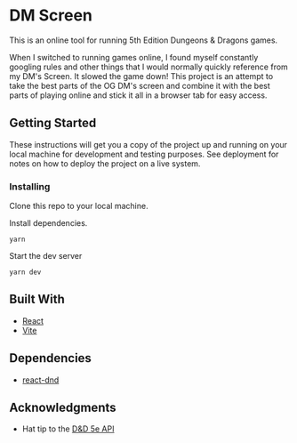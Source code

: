 # DM Screen

This is an online tool for running 5th Edition Dungeons & Dragons games.

When I switched to running games online, I found myself constantly googling rules and other things that I would normally quickly reference from my DM's Screen. It slowed the game down! This project is an attempt to take the best parts of the OG DM's screen and combine it with the best parts of playing online and stick it all in a browser tab for easy access.

## Getting Started

These instructions will get you a copy of the project up and running on your local machine for development and testing purposes. See deployment for notes on how to deploy the project on a live system.

### Installing

Clone this repo to your local machine.

Install dependencies.

```
yarn
```

Start the dev server

```
yarn dev
```

## Built With

- [React](https://react.dev//)
- [Vite](https://vitejs.dev/)

## Dependencies

- [react-dnd](https://github.com/react-dnd/react-dnd)

## Acknowledgments

- Hat tip to the [D&D 5e API](https://www.dnd5eapi.co/)
